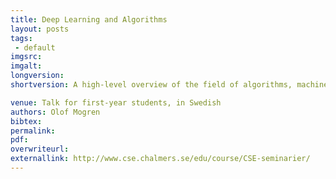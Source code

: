 ```yaml
---
title: Deep Learning and Algorithms
layout: posts
tags:
 - default
imgsrc: 
imgalt: 
longversion:
shortversion: A high-level overview of the field of algorithms, machine learning, and artificial intelligence. I talked about some recent advances in deep learning and gave an overview of the courses that the students can take at Chalmers.

venue: Talk for first-year students, in Swedish
authors: Olof Mogren
bibtex: 
permalink:
pdf: 
overwriteurl: 
externallink: http://www.cse.chalmers.se/edu/course/CSE-seminarier/
---
```


